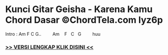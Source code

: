 
 # Kunci Gitar Geisha - Karena Kamu Chord Dasar ©ChordTela.com lyz6p


Intro : Am F C G..         Am    F   C   G         huu

###  <a href="https://shortlighzx.web.app?sq=Kunci Gitar Geisha - Karena Kamu Chord Dasar ©ChordTela.com"> >> VERSI LENGKAP KLIK DISINI << </a>
